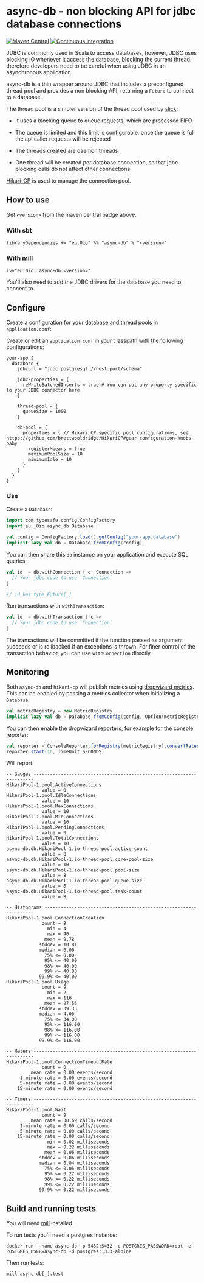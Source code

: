 # async-db - non blocking API for jdbc database connections

[![Maven Central](https://maven-badges.herokuapp.com/maven-central/eu.0io/async-db_2.13/badge.svg)](https://maven-badges.herokuapp.com/maven-central/eu.0io/async-db_2.13) [![Continuous integration](https://github.com/simao/async-db/actions/workflows/ci.yml/badge.svg)]()

JDBC is commonly used in Scala to access databases, however, JDBC uses blocking IO whenever it access the database, blocking the current thread. therefore developers need to be careful when using JDBC in an asynchronous application. 

async-db is a thin wrapper around JDBC that includes a preconfigured thread pool and provides a non blocking API, returning a `Future` to connect to a database.

The thread pool is a simpler version of the thread pool used by [slick](https://github.com/slick/slick/):

- It uses a blocking queue to queue requests, which are processed FIFO

- The queue is limited and this limit is configurable, once the queue is full the api caller requests will be rejected

- The threads created are daemon threads

- One thread will be created per database connection, so that jdbc blocking calls do not affect other connections.

[Hikari-CP](https://github.com/brettwooldridge/HikariCP) is used to manage the connection pool.

## How to use

Get `<version>` from the maven central badge above.

### With sbt

```
libraryDependencies += "eu.0io" %% "async-db" % "<version>"
```

### With mill

```
ivy"eu.0io::async-db:<version>"
```

You'll also need to add the JDBC drivers for the database you need to connect to.

## Configure

Create a configuration for your database and thread pools in `application.conf`:

Create or edit an `application.conf` in your classpath with the following configurations:


```
your-app {
  database {
    jdbcurl = "jdbc:postgresql://host:port/schema"

    jdbc-properties = {
      reWriteBatchedInserts = true # You can put any property specific to your JDBC connector here
    }

    thread-pool = {
      queueSize = 1000
    }

    db-pool = {
      properties = { // Hikari CP specific pool configurations, see https://github.com/brettwooldridge/HikariCP#gear-configuration-knobs-baby
        registerMbeans = true
        maximumPoolSize = 10
        minimumIdle = 10
      }
    }
  }
}
```

### Use

Create a `Database`:

```scala
import com.typesafe.config.ConfigFactory
import eu._0io.async_db.Database

val config = ConfigFactory.load().getConfig("your-app.database")
implicit lazy val db = Database.fromConfig(config)
```

You can then share this `db` instance on your application and execute SQL queries:

```scala
val id  = db.withConnection { c: Connection =>
  // Your jdbc code to use `Connection`
}

// id has type Future[_]
```

Run transactions with `withTransaction`:

```scala
val id  = db.withTransaction { c =>
  // Your jdbc code to use `Connection`
}
```

The transactions will be committed if the function passed as argument succeeds or is rollbacked if an exceptions is thrown. For finer control of the transaction behavior, you can use `withConnection` directly.

## Monitoring

Both `async-db` and `hikari-cp` will publish metrics using [dropwizard metrics](https://metrics.dropwizard.io/4.2.0/). This can be enabled by passing a metrics collector when initializing a `Database`:

```scala
val metricRegistry = new MetricRegistry
implicit lazy val db = Database.fromConfig(config, Option(metricRegistry))
```

You can then enable the dropwizard reporters, for example for the console reporter:

```scala
val reporter = ConsoleReporter.forRegistry(metricRegistry).convertRatesTo(TimeUnit.SECONDS).convertDurationsTo(TimeUnit.MILLISECONDS).build
reporter.start(10, TimeUnit.SECONDS)
```

Will report:

```
-- Gauges ----------------------------------------------------------------------
HikariPool-1.pool.ActiveConnections
             value = 0
HikariPool-1.pool.IdleConnections
             value = 10
HikariPool-1.pool.MaxConnections
             value = 10
HikariPool-1.pool.MinConnections
             value = 10
HikariPool-1.pool.PendingConnections
             value = 0
HikariPool-1.pool.TotalConnections
             value = 10
async-db.db.HikariPool-1.io-thread-pool.active-count
             value = 0
async-db.db.HikariPool-1.io-thread-pool.core-pool-size
             value = 10
async-db.db.HikariPool-1.io-thread-pool.pool-size
             value = 8
async-db.db.HikariPool-1.io-thread-pool.queue-size
             value = 0
async-db.db.HikariPool-1.io-thread-pool.task-count
             value = 8

-- Histograms ------------------------------------------------------------------
HikariPool-1.pool.ConnectionCreation
             count = 9
               min = 4
               max = 40
              mean = 9.78
            stddev = 10.81
            median = 6.00
              75% <= 8.00
              95% <= 40.00
              98% <= 40.00
              99% <= 40.00
            99.9% <= 40.00
HikariPool-1.pool.Usage
             count = 9
               min = 2
               max = 116
              mean = 27.56
            stddev = 39.35
            median = 4.00
              75% <= 34.00
              95% <= 116.00
              98% <= 116.00
              99% <= 116.00
            99.9% <= 116.00

-- Meters ----------------------------------------------------------------------
HikariPool-1.pool.ConnectionTimeoutRate
             count = 0
         mean rate = 0.00 events/second
     1-minute rate = 0.00 events/second
     5-minute rate = 0.00 events/second
    15-minute rate = 0.00 events/second

-- Timers ----------------------------------------------------------------------
HikariPool-1.pool.Wait
             count = 9
         mean rate = 30.69 calls/second
     1-minute rate = 0.00 calls/second
     5-minute rate = 0.00 calls/second
    15-minute rate = 0.00 calls/second
               min = 0.02 milliseconds
               max = 0.22 milliseconds
              mean = 0.06 milliseconds
            stddev = 0.06 milliseconds
            median = 0.04 milliseconds
              75% <= 0.05 milliseconds
              95% <= 0.22 milliseconds
              98% <= 0.22 milliseconds
              99% <= 0.22 milliseconds
            99.9% <= 0.22 milliseconds
```

## Build and running tests

You will need [mill](https://com-lihaoyi.github.io/mill/mill/Intro_to_Mill.html) installed.

To run tests you'll need a postgres instance:

```
docker run --name async-db -p 5432:5432 -e POSTGRES_PASSWORD=root -e POSTGRES_USER=async-db -d postgres:13.3-alpine
```

Then run tests:

`mill async-db[_].test`
